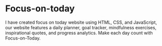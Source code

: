 # Focus-on-today
I have created focus on today website using  HTML, CSS, and JavaScript, our website features a daily planner, goal tracker, mindfulness exercises, inspirational quotes, and progress analytics. Make each day count with Focus-on-Today. 
